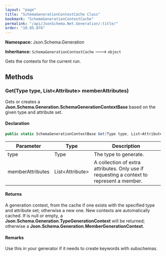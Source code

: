 ```yaml
---
layout: "page"
title: "SchemaGenerationContextCache Class"
bookmark: "SchemaGenerationContextCache"
permalink: "/api/JsonSchema.Net.Generation/:title/"
order: "10.05.074"
---
```

**Namespace:** Json.Schema.Generation

**Inheritance:**
`SchemaGenerationContextCache`
 🡒 
`object`

Gets the contexts for the current run.

## Methods

### Get(Type type, List\<Attribute\> memberAttributes)

Gets or creates a **Json.Schema.Generation.SchemaGenerationContextBase** based on the given
type and attribute set.

#### Declaration

```c#
public static SchemaGenerationContextBase Get(Type type, List<Attribute> memberAttributes)
```

| Parameter | Type | Description |
|---|---|---|
| type | Type | The type to generate. |
| memberAttributes | List\<Attribute\> | A collection of extra attributes.  Only use if requesting a context to represent a member. |


#### Returns

A generation context, from the cache if one exists with the specified
type and attribute set; otherwise a new one.  New contexts are automatically
cached.  If <paramref name="memberAttributes" /> is null or empty, a
**Json.Schema.Generation.TypeGenerationContext** will be returned; otherwise a
**Json.Schema.Generation.MemberGenerationContext**.

#### Remarks

Use this in your generator if it needs to create keywords with subschemas.


